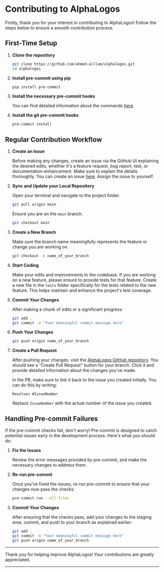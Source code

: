 # Contributing to AlphaLogos

Firstly, thank you for your interest in contributing to AlphaLogos! Follow the steps below to ensure a smooth contribution process.

## First-Time Setup

1. **Clone the repository**

   ```bash
   git clone https://github.com/ahmed-alllam/alphalogos.git
   cd alphalogos
   ```

2. **Install pre-commit using pip**

   ```bash
   pip install pre-commit
   ```

3. **Install the necessary pre-commit hooks**

   You can find detailed information about the commands [here](https://github.com/pocc/pre-commit-hooks#information-about-the-commands).

4. **Install the git pre-commit hooks**

   ```bash
   pre-commit install
   ```

## Regular Contribution Workflow

1. **Create an Issue**
   
   Before making any changes, create an issue via the GitHub UI explaining the desired edits, whether it's a feature request, bug report, test, or documentation enhancement. Make sure to explain the details thoroughly. You can create an issue [here](https://github.com/ahmed-alllam/alphalogos/issues). Assign the issue to yourself.

2. **Sync and Update your Local Repository**

   Open your terminal and navigate to the project folder.

   ```bash
   git pull origin main
   ```

   Ensure you are on the `main` branch.

   ```bash
   git checkout main
   ```

3. **Create a New Branch**

   Make sure the branch name meaningfully represents the feature or change you are working on.

   ```bash
   git checkout -b name_of_your_branch
   ```

4. **Start Coding**

   Make your edits and improvements to the codebase. If you are working on a new feature, please ensure to provide tests for that feature. Create a new file in the `tests` folder specifically for the tests related to the new feature. This helps maintain and enhance the project's test coverage.


5. **Commit Your Changes**

   After making a chunk of edits or a significant progress:

   ```bash
   git add .
   git commit -m "Your meaningful commit message here"
   ```

6. **Push Your Changes**

   ```bash
   git push origin name_of_your_branch
   ```

7. **Create a Pull Request**

   After pushing your changes, visit the [AlphaLogos GitHub repository](https://github.com/ahmed-alllam/alphalogos). You should see a "Create Pull Request" button for your branch. Click it and provide detailed information about the changes you've made.

   In the PR, make sure to link it back to the issue you created initially. You can do this by writing:

   ```
   Resolves #IssueNumber
   ```

   Replace `IssueNumber` with the actual number of the issue you created.


## Handling Pre-commit Failures

If the pre-commit checks fail, don't worry! Pre-commit is designed to catch potential issues early in the development process. Here's what you should do:

1. **Fix the Issues**

   Review the error messages provided by pre-commit, and make the necessary changes to address them.

2. **Re-run pre-commit**

   Once you've fixed the issues, re-run pre-commit to ensure that your changes now pass the checks:

   ```bash
   pre-commit run --all-files
   ```

3. **Commit Your Changes**

   After ensuring that the checks pass, add your changes to the staging area, commit, and push to your branch as explained earlier:

   ```bash
   git add .
   git commit -m "Your meaningful commit message here"
   git push origin name_of_your_branch
   ```
---

Thank you for helping improve AlphaLogos! Your contributions are greatly appreciated.

---
